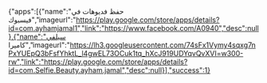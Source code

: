 {"apps":[{"name":"حفظ فديوهات في فيسبوك","imageurl":"https://play.google.com/store/apps/details?id=com.ayhamjamal1","link":"https://www.facebook.com/A0940","desc":null},{"name":"سيلفي كاميرا","imageurl":"https://lh3.googleusercontent.com/74sFx1Vymy4sqxg7nPxYUEpQ3bFsfYhktL_l4gwEL73OCuk1tq_hXcJ919UDYqvQvXVI=w300-rw","link":"https://play.google.com/store/apps/details?id=com.Selfie.Beauty.ayham.jamal","desc":null}],"success":1}
